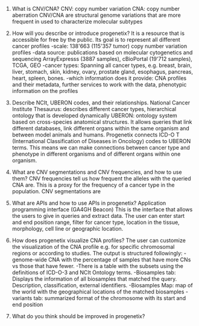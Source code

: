 1)  What is CNV/CNA?
 CNV: copy number variation
 CNA: copy number aberration
 CNV/CNA are structural genome variations that are more frequent in 
 used to characterize molecular subtypes
 
2) How will you describe or introduce progenetix?
It is a resource that is accessible for free by the public. Its goal is to represent all different cancer profiles
-scale: 138'663 (115'357 tumor) copy number variation profiles
-data source: publications based on molecular cytogenetics and sequencing
ArrayExpresss (3887 samples), cBioPortal (19'712 samples), TCGA, GEO
-cancer types: Spanning all cancer types, e.g. breast, brain, liver, stomach, skin, kidney, ovary, prostate gland, esophagus, pancreas, heart, spleen, bones. 
-which information does it provide: CNA profiles and their metadata, further services to work with the data, phenotypic information on the profiles

3) Describe NCIt, UBERON codes, and their relationships.
National Cancer Institute Thesaurus: describes different cancer types, hierarchical ontology that is developed dynamically
UBERON: ontology system based on cross-species anatomical structures. It allows queries that link different databases, link different organs within the same organism and between model animals and humans. 
Progenetix connects ICD-O T (International Classification of Diseases in Oncology) codes to UBERON terms. This means we can make connections between cancer type and phenotype in different organisms and of different organs within one organism. 

4) What are CNV segmentations and CNV frequencies, and how to use them?
CNV frequencies tell us how frequent the alleles with the queried CNA are. This is a proxy for the frequency of a cancer type in the population. CNV segmentations are 

5) What are APIs and how to use APIs in progenetix?
Application programming interface (GA4GH Beacon)
This is the interface that allows the users to give in queries and extract data. The user can enter start and end position range, filter for cancer type, location in the tissue, morphology, cell line or geographic location. 

6) How does progenetix visualize CNA profiles?
The user can customize the visualization of the CNA profile e.g. for specific chromosomal regions or according to studies.
The output is structured followingly:
-genome-wide CNA with the percentage of samples that have more CNs vs those that have fewer.
-There is a table with the subsets using the definitions of ICD-O-3 and NCIt Ontology terms. 
-Biosamples tab: Displays the information of all biosamples that matched the query. Description, classification, external identifiers. 
-Biosamples Map: map of the world with the geographical locations of the matched biosamples
-variants tab: summarized format of the chromosome with its start and end position

8) What do you think should be improved in progenetix?
